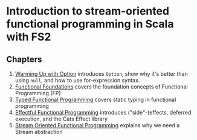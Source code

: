 # Introduction to stream-oriented functional programming in Scala with FS2

## Chapters

1. [Warming Up with Option](./docs/WarmUpWithOption.md) introduces `Option`, show why it's better than using `null`,
 and how to use for-expression syntax.
2. [Functional Foundations](./docs/FunctionalFoundations.md) covers the foundation concepts of Functional Programming (FP)
3. [Typed Functional Programming](./docs/TypedFunctionalProgramming.md) covers static typing in functional programming
4. [Effectful Functional Programming](./docs/EffectfulFP.md) introduces ("side"-)effects, deferred execution, and the Cats Effect library
2. [Stream Oriented Functional Programming](./docs/StreamOrientedFP.md) explains why we need a Stream abstraction
